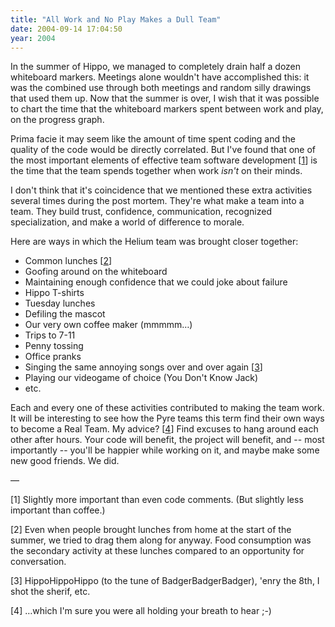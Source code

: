```yaml
---
title: "All Work and No Play Makes a Dull Team"
date: 2004-09-14 17:04:50
year: 2004
---
```

<p>In the summer of Hippo, we managed to completely drain half a dozen whiteboard markers.  Meetings alone wouldn't have accomplished this: it was the combined use through both meetings and random silly drawings that used them up.  Now that the summer is over, I wish that it was possible to chart the time that the whiteboard markers spent between work and play, on the progress graph.</p>

<p>Prima facie it may seem like the amount of time spent coding and the quality of the code would be directly correlated.  But I've found that one of the most important elements of effective team software development [<a href="#1">1</a>] is the time that the team spends together when work <em>isn't</em> on their minds.</p>

<p>I don't think that it's coincidence that we mentioned these extra activities several times during the post mortem.  They're what make a team into a team.  They build trust, confidence, communication, recognized specialization, and make a world of difference to morale.</p>

<p>Here are ways in which the Helium team was brought closer together:</p>

<ul>
  <li>Common lunches [<a href="#2">2</a>]</li>
  <li>Goofing around on the whiteboard</li>
  <li>Maintaining enough confidence that we could joke about failure</li>
  <li>Hippo T-shirts</li>
  <li>Tuesday lunches</li>
  <li>Defiling the mascot</li>
  <li>Our very own coffee maker (mmmmm…)</li>
  <li>Trips to 7-11</li>
  <li>Penny tossing</li>
  <li>Office pranks</li>
  <li>Singing the same annoying songs over and over again [<a href="#3">3</a>]</li>
  <li>Playing our videogame of choice (You Don't Know Jack)</li>
  <li>etc.</li>
</ul>

<p>Each and every one of these activities contributed to making the team work.  It will be interesting to see how the Pyre teams this term find their own ways to become a Real Team.  My advice? [<a href="#4">4</a>]  Find excuses to hang around each other after hours.  Your code will benefit, the project will benefit, and -- most importantly -- you'll be happier while working on it, and maybe make some new good friends.  We did.</p>

<p>—</p>

<p>[<a name="1">1</a>] Slightly more important than even code comments. (But slightly less important than coffee.)</p>

<p>[<a name="2">2</a>] Even when people brought lunches from home at the start of the summer, we tried to drag them along for anyway.  Food consumption was the secondary activity at these lunches compared to an opportunity for conversation.</p>

<p>[<a name="3">3</a>] HippoHippoHippo (to the tune of BadgerBadgerBadger), 'enry the 8th, I shot the sherif, etc.</p>

<p>[<a name="4">4</a>] …which I'm sure you were all holding your breath to hear ;-)</p>

